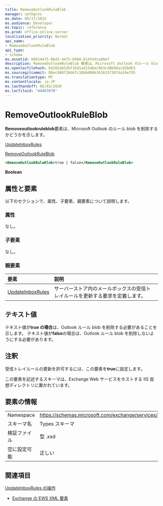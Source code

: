 ```yaml
---
title: RemoveOutlookRuleBlob
manager: sethgros
ms.date: 09/17/2015
ms.audience: Developer
ms.topic: reference
ms.prod: office-online-server
localization_priority: Normal
api_name:
- RemoveOutlookRuleBlob
api_type:
- schema
ms.assetid: 69614475-8bd3-4475-b988-614fe9cad8ef
description: RemoveOutlookRuleBlob 要素は、Microsoft Outlook のルール blob を削除するかどうかを示します。
ms.openlocfilehash: b4202ab52bf16d1ad1546ec963cd8b9dacd2bd63
ms.sourcegitcommit: 88ec988f2bb67c1866d06b361615f3674a24e795
ms.translationtype: MT
ms.contentlocale: ja-JP
ms.lasthandoff: 06/03/2020
ms.locfileid: "44467670"
---
```

# <a name="removeoutlookruleblob"></a>RemoveOutlookRuleBlob

**Removeoutlookruleblob**要素は、Microsoft Outlook のルール blob を削除するかどうかを示します。 
  
[UpdateInboxRules](updateinboxrules.md)
  
[RemoveOutlookRuleBlob](removeoutlookruleblob.md)
  
```XML
<RemoveOutlookRuleBlob>true | false</RemoveOutlookRuleBlob>
```

 **Boolean**
## <a name="attributes-and-elements"></a>属性と要素

以下のセクションで、属性、子要素、親要素について説明します。
  
### <a name="attributes"></a>属性

なし。
  
### <a name="child-elements"></a>子要素

なし。
  
### <a name="parent-elements"></a>親要素

|**要素**|**説明**|
|:-----|:-----|
|[UpdateInboxRules](updateinboxrules.md) <br/> |サーバーストア内のメールボックスの受信トレイルールを更新する要求を定義します。  <br/> |
   
## <a name="text-value"></a>テキスト値

テキスト値が**true の場合**は、Outlook ルール blob を削除する必要があることを示します。 テキスト値が**false**の場合は、Outlook ルール blob を削除しないようにする必要があります。 
  
## <a name="remarks"></a>注釈

受信トレイルールの更新を許可するには、この要素を**true**に設定します。 
  
この要素を記述するスキーマは、Exchange Web サービスをホストする IIS 仮想ディレクトリに置かれています。
  
## <a name="element-information"></a>要素の情報

|||
|:-----|:-----|
|Namespace  <br/> |https://schemas.microsoft.com/exchange/services/2006/types  <br/> |
|スキーマ名  <br/> |Types スキーマ  <br/> |
|検証ファイル  <br/> |型 .xsd  <br/> |
|空に設定可能  <br/> |正しい  <br/> |
   
## <a name="see-also"></a>関連項目



[UpdateInboxRules の操作](updateinboxrules-operation.md)


- [Exchange の EWS XML 要素](ews-xml-elements-in-exchange.md)

